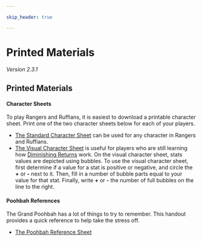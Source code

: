 ```yaml
---

skip_header: true

---
```

  
# Printed Materials
_Version 2.3.1_  

  
## Printed Materials

  
#### Character Sheets
To play Rangers and Ruffians, it is easiest to download a printable character sheet. Print one of the two character sheets below for each of your players.
* [The Standard Character Sheet](/site/printed_materials/standard_character_sheet.pdf) can be used for any character in Rangers and Ruffians.
* [The Visual Character Sheet](/site/printed_materials/visual_character_sheet.pdf) is useful for players who are still learning how [Diminishing Returns](/site/pages/GENERATED/Rulebook.html#diminishing-returns) work. On the visual character sheet, stats values are depicted using bubbles. To use the visual character sheet, first determine if a value for a stat is positive or negative, and circle the __+__ or __-__ next to it. Then, fill in a number of bubble parts equal to your value for that stat. Finally, write __+__ or __-__ the number of full bubbles on the line to the right.
  
  
  
  

  
#### Poohbah References
The Grand Poohbah has a lot of things to try to remember. This handout provides a quick reference to help take the stress off.
* [The Poohbah Reference Sheet](Poohbah_Printables.md)

